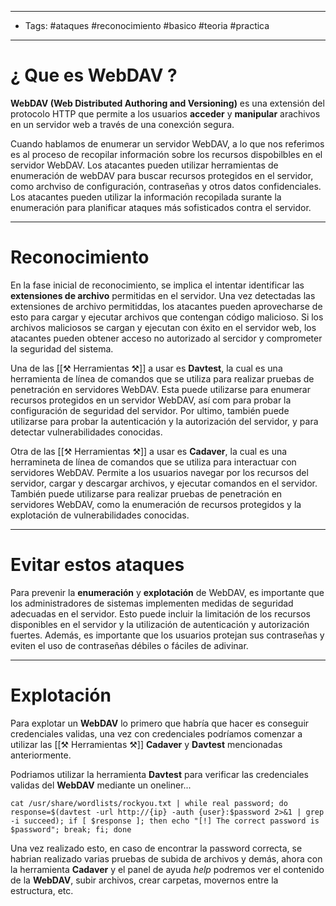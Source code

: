----
- Tags: #ataques #reconocimiento #basico #teoria #practica 
----

# ¿ Que es **WebDAV** ? 

**WebDAV (Web Distributed Authoring and Versioning)** es una extensión del protocolo HTTP que permite a los usuarios **acceder** y **manipular** arachivos en un servidor web a través de una conexción segura.

Cuando hablamos de enumerar un servidor WebDAV, a lo que nos referimos es al proceso de recopilar información sobre los recursos dispobilbles en el servidor WebDAV. Los atacantes pueden utilizar herramientas de enumeración de webDAV para buscar recursos protegidos en el servidor, como archviso de configuración, contraseñas y otros datos confidenciales. Los atacantes pueden utilizar la información recopilada surante la enumeración para planificar ataques más sofisticados contra el servidor. 

----
# Reconocimiento 

En la fase inicial de reconocimiento, se implica el intentar identificar las **extensiones de archivo** permitidas en el servidor. Una vez detectadas las extensiones de archivo permitiddas, los atacantes pueden aprovecharse de esto para cargar y ejecutar archivos que contengan código malicioso. Si los archivos maliciosos se cargan y ejecutan con éxito en el servidor web, los atacantes pueden obtener acceso no autorizado al sercidor y comprometer la seguridad del sistema. 

Una de las [[⚒ Herramientas ⚒]] a usar es **Davtest**, la cual es una herramienta de línea de comandos que se utiliza para realizar pruebas de penetración en servidores WebDAV. Esta puede utilizarse para enumerar recursos protegidos en un servidor WebDAV, así com para probar la configuración de seguridad del servidor. Por ultimo, también puede utilizarse para probar la autenticación y la autorización del servidor, y para detectar vulnerabilidades conocidas. 

Otra de las [[⚒ Herramientas ⚒]] a usar es **Cadaver**, la cual es una herramineta de línea de comandos que se utiliza para interactuar con servidores WebDAV. Permite a los usuarios navegar por los recursos del servidor, cargar y descargar archivos, y ejecutar comandos en el servidor. También puede utilizarse para realizar pruebas de penetración en servidores WebDAV, como la enumeración de recursos protegidos y la explotación de vulnerabilidades conocidas. 

---
# Evitar estos ataques 

Para  prevenir la **enumeración** y **explotación** de WebDAV, es importante que los administradores de sistemas implementen medidas de seguridad adecuadas en el servidor. Esto puede incluir la limitación de los recursos disponibles en el servidor y la utilización de autenticación y autorización fuertes. Además, es importante que los usuarios protejan sus contraseñas y eviten el uso de contraseñas débiles o fáciles de adivinar. 

----

# Explotación 

Para explotar un **WebDAV** lo primero que habría que hacer es conseguir credenciales validas, una vez con credenciales podríamos comenzar a utilizar las [[⚒ Herramientas ⚒]] **Cadaver** y **Davtest** mencionadas anteriormente. 

Podriamos utilizar la herramienta **Davtest** para verificar las credenciales validas del **WebDAV** mediante un oneliner...

```shell
cat /usr/share/wordlists/rockyou.txt | while real password; do response=$(davtest -url http://{ip} -auth {user}:$password 2>&1 | grep -i succeed); if [ $response ]; then echo "[!] The correct password is $password"; break; fi; done
```

Una vez realizado esto, en caso de encontrar la password correcta, se habrian realizado varias pruebas de subida de archivos y demás, ahora con la herramienta **Cadaver** y el panel de ayuda *help* podremos ver el contenido de la **WebDAV**, subir archivos, crear carpetas, movernos entre la estructura, etc. 
